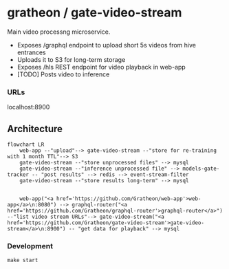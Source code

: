 # gratheon / gate-video-stream
Main video processng microservice.

- Exposes /graphql endpoint to upload short 5s videos from hive entrances
- Uploads it to S3 for long-term storage
- Exposes /hls REST endpoint for video playback in web-app
- [TODO] Posts video to inference

### URLs
localhost:8900

## Architecture

```mermaid
flowchart LR
	web-app --"upload"--> gate-video-stream --"store for re-training with 1 month TTL"--> S3
	gate-video-stream --"store unprocessed files" --> mysql
 	gate-video-stream --"inference unprocessed file" --> models-gate-tracker -- "post results" --> redis --> event-stream-filter
	gate-video-stream --"store results long-term" --> mysql
        

    web-app("<a href='https://github.com/Gratheon/web-app'>web-app</a>\n:8080") --> graphql-router("<a href='https://github.com/Gratheon/graphql-router'>graphql-router</a>") --"list video stream URLs"--> gate-video-stream("<a href='https://github.com/Gratheon/gate-video-stream'>gate-video-stream</a>\n:8900") -- "get data for playback" --> mysql

```

### Development
```
make start
```
